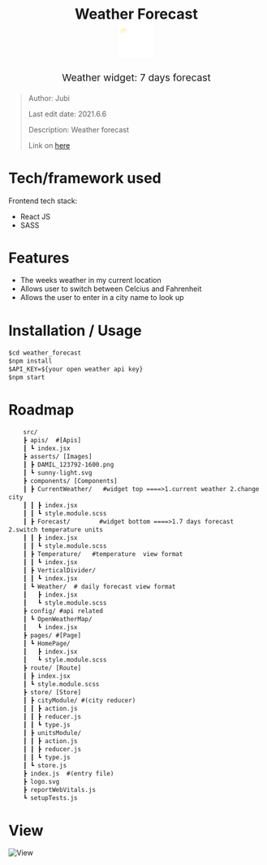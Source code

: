 <h1 align="center">
  Weather Forecast
  <br>
  <img src="./src/asserts/sunny-light.svg" alt="weather forecast logo" title="weather forecast logo" width="70">
  <br>
</h1>
<p align="center" style="font-size: 1.2rem;">Weather widget: 7 days forecast</p>

> Author: Jubi
> 
> Last edit date: 2021.6.6
>
> Description: Weather forecast
>
> Link on [here]()



# Tech/framework used
Frontend tech stack:
* React JS
* SASS


# Features
* The weeks weather in my  current location
* Allows user to switch  between Celcius and Fahrenheit
* Allows the user to enter in a city name to look up

# Installation / Usage

```
$cd weather_forecast
$npm install
$API_KEY=${your open weather api key}
$npm start

```


# Roadmap
```
    src/
    ┣ apis/  #[Apis]
    ┃ ┗ index.jsx
    ┣ asserts/ [Images]
    ┃ ┣ DAMIL_123792-1600.png
    ┃ ┗ sunny-light.svg
    ┣ components/ [Components]
    ┃ ┣ CurrentWeather/   #widget top ====>1.current weather 2.change city
    ┃ ┃ ┣ index.jsx
    ┃ ┃ ┗ style.module.scss
    ┃ ┣ Forecast/        #widget bottom ====>1.7 days forecast 2.switch temperature units
    ┃ ┃ ┣ index.jsx
    ┃ ┃ ┗ style.module.scss
    ┃ ┣ Temperature/   #temperature  view format
    ┃ ┃ ┗ index.jsx
    ┃ ┣ VerticalDivider/
    ┃ ┃ ┗ index.jsx
    ┃ ┗ Weather/  # daily forecast view format
    ┃   ┣ index.jsx
    ┃   ┗ style.module.scss
    ┣ config/ #api related
    ┃ ┗ OpenWeatherMap/ 
    ┃   ┗ index.jsx
    ┣ pages/ #[Page]
    ┃ ┗ HomePage/
    ┃   ┣ index.jsx
    ┃   ┗ style.module.scss
    ┣ route/ [Route]
    ┃ ┣ index.jsx
    ┃ ┗ style.module.scss
    ┣ store/ [Store]
    ┃ ┣ cityModule/ #(city reducer)
    ┃ ┃ ┣ action.js
    ┃ ┃ ┣ reducer.js
    ┃ ┃ ┗ type.js
    ┃ ┣ unitsModule/
    ┃ ┃ ┣ action.js
    ┃ ┃ ┣ reducer.js
    ┃ ┃ ┗ type.js
    ┃ ┗ store.js
    ┣ index.js  #(entry file)
    ┣ logo.svg
    ┣ reportWebVitals.js
    ┗ setupTests.js
```
# View
![View](https://i.imgur.com/rngGrnw.jpg)